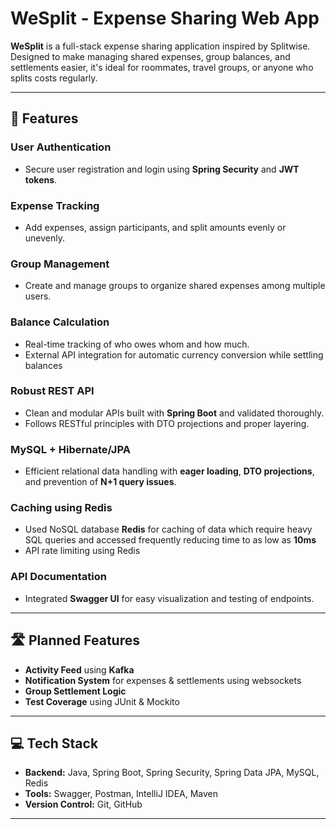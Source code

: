 # WeSplit - Expense Sharing Web App 

**WeSplit** is a full-stack expense sharing application inspired by Splitwise. Designed to make managing shared expenses, group balances, and settlements easier, it's ideal for roommates, travel groups, or anyone who splits costs regularly.

---

## 🔑 Features

###  User Authentication
- Secure user registration and login using **Spring Security** and **JWT tokens**.

###  Expense Tracking
- Add expenses, assign participants, and split amounts evenly or unevenly.

###  Group Management
- Create and manage groups to organize shared expenses among multiple users.

###  Balance Calculation
- Real-time tracking of who owes whom and how much.
- External API integration for automatic currency conversion while settling balances

###  Robust REST API
- Clean and modular APIs built with **Spring Boot** and validated thoroughly.
- Follows RESTful principles with DTO projections and proper layering.

###  MySQL + Hibernate/JPA
- Efficient relational data handling with **eager loading**, **DTO projections**, and prevention of **N+1 query issues**.

### Caching using Redis
- Used NoSQL database **Redis** for caching of data which require heavy SQL queries and accessed frequently reducing time to as low as **10ms**
- API rate limiting using Redis 

###  API Documentation
- Integrated **Swagger UI** for easy visualization and testing of endpoints.

---

## 🛣️ Planned Features

-  **Activity Feed** using **Kafka**
-  **Notification System** for expenses & settlements using websockets
-  **Group Settlement Logic**
-  **Test Coverage** using JUnit & Mockito

---

## 💻 Tech Stack

- **Backend:** Java, Spring Boot, Spring Security, Spring Data JPA, MySQL, Redis
- **Tools:** Swagger, Postman, IntelliJ IDEA, Maven
- **Version Control:** Git, GitHub

---

